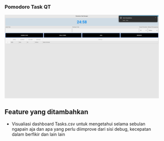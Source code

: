 ### Pomodoro Task QT

![example-test](./images/image.png)


## Feature yang ditambahkan
-   Visualiasi dashboard Tasks.csv untuk mengetahui selama sebulan ngapain aja dan apa yang perlu diimprove dari sisi debug, kecepatan dalam berfikir dan lain lain